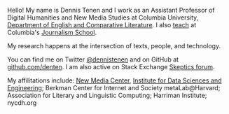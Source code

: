 <p>Hello! My name is Dennis Tenen and I work as an Assistant Professor of Digital Humanities and New Media Studies at Columbia University, <a href="http://english.columbia.edu/people/profile/453">Department of English and Comparative Literature</a>. I also <a href="https://github.com/ledeprogram/courses">teach</a> at Columbia's <a href="http://www.journalism.columbia.edu/page/1058-the-lede-program-an-introduction-to-data-practices/906">Journalism School</a>.</p>

<p>My research happens at the intersection of texts, people, and technology.</p>

<p>You can find me on Twitter <a href="https://twitter.com/dennistenen">@dennistenen</a>
and on GitHub at <a href="https://github.com/denten">github.com/denten</a>. I am also active on Stack Exchange <a href="http://stackexchange.com/users/2026874/denten?tab=accounts">Skeptics forum</a>.</p>

<p>My affilitations include:
<a href="http://idse.columbia.edu/new-media">New Media Center</a>, <a href="http://idse.columbia.edu/">Institute for Data Sciences and Engineering</a>; Berkman Center for Internet and Society
metaLab@Harvard; Association for Literary and Linguistic Computing; Harriman Institute; nycdh.org

